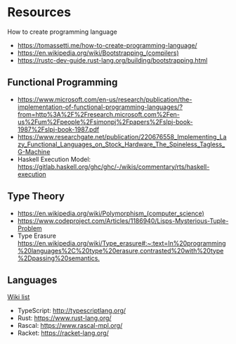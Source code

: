 # Resources

How to create programming language

- <https://tomassetti.me/how-to-create-programming-language/>
- <https://en.wikipedia.org/wiki/Bootstrapping_(compilers)>
- <https://rustc-dev-guide.rust-lang.org/building/bootstrapping.html>

## Functional Programming

- <https://www.microsoft.com/en-us/research/publication/the-implementation-of-functional-programming-languages/?from=http%3A%2F%2Fresearch.microsoft.com%2Fen-us%2Fum%2Fpeople%2Fsimonpj%2Fpapers%2Fslpj-book-1987%2Fslpj-book-1987.pdf>
- <https://www.researchgate.net/publication/220676558_Implementing_Lazy_Functional_Languages_on_Stock_Hardware_The_Spineless_Tagless_G-Machine>
- Haskell Execution Model: <https://gitlab.haskell.org/ghc/ghc/-/wikis/commentary/rts/haskell-execution>

## Type Theory

- <https://en.wikipedia.org/wiki/Polymorphism_(computer_science)>
- <https://www.codeproject.com/Articles/1186940/Lisps-Mysterious-Tuple-Problem>
- Type Erasure <https://en.wikipedia.org/wiki/Type_erasure#:~:text=In%20programming%20languages%2C%20type%20erasure,contrasted%20with%20type%2Dpassing%20semantics.>

## Languages

[Wiki list](https://en.wikipedia.org/wiki/List_of_programming_languages)

- TypeScript: <http://typescriptlang.org/>
- Rust: <https://www.rust-lang.org/>
- Rascal: <https://www.rascal-mpl.org/>
- Racket: <https://racket-lang.org/>
